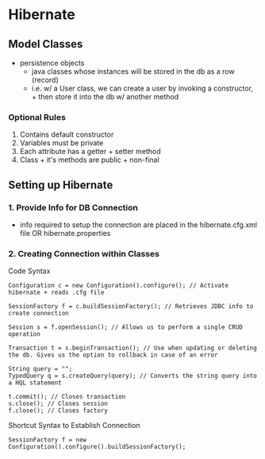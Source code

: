 # Hibernate
## Model Classes
- persistence objects
  - java classes whose instances will be stored in the db as a row (record)  
  - i.e. w/ a User class, we can create a user by invoking a constructor, + then store it into the db w/ another method

### **Optional Rules**
1. Contains default constructor
2. Variables must be private
3. Each attribute has a getter + setter method
4. Class + it's methods are public + non-final  

## Setting up Hibernate
### **1. Provide Info for DB Connection**
- info required to setup the connection are placed in the hibernate.cfg.xml file OR hibernate.properties

### **2. Creating Connection within Classes**
Code Syntax
```
Configuration c = new Configuration().configure(); // Activate hibernate + reads .cfg file

SessionFactory f = c.buildSessionFactory(); // Retrieves JDBC info to create connection

Session s = f.openSession(); // Allows us to perform a single CRUD operation

Transaction t = s.beginTransaction(); // Use when updating or deleting the db. Gives us the option to rollback in case of an error

String query = "";
TypedQuery q = s.createQuery(query); // Converts the string query into a HQL statement

t.commit(); // Closes transaction
s.close(); // Closes session
f.close(); // Closes factory
```  

Shortcut Syntax to Establish Connection
```
SessionFactory f = new Configuration().configure().buildSessionFactory();
```

